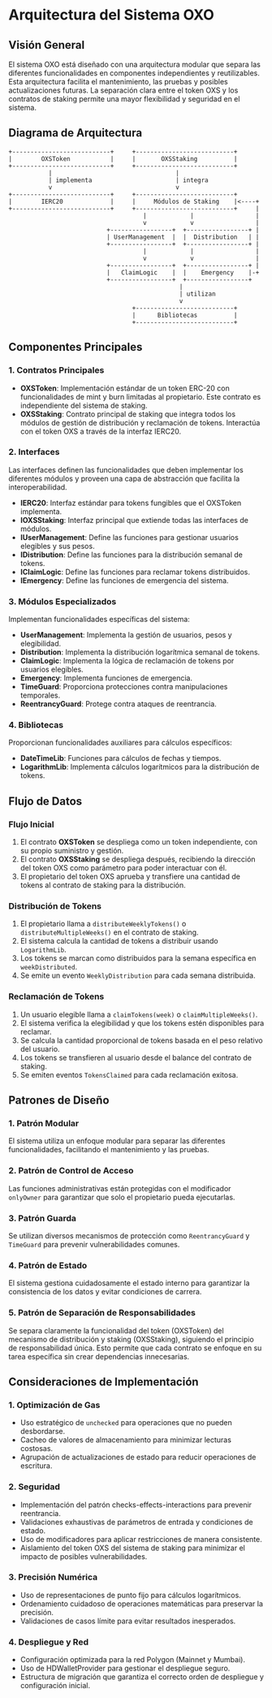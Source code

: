 # Arquitectura del Sistema OXO

## Visión General

El sistema OXO está diseñado con una arquitectura modular que separa las diferentes funcionalidades en componentes independientes y reutilizables. Esta arquitectura facilita el mantenimiento, las pruebas y posibles actualizaciones futuras. La separación clara entre el token OXS y los contratos de staking permite una mayor flexibilidad y seguridad en el sistema.

## Diagrama de Arquitectura

```
+---------------------------+     +---------------------------+
|        OXSToken           |     |       OXSStaking          |
+---------------------------+     +---------------------------+
           |                                  |
           | implementa                       | integra
           v                                  v
+---------------------------+     +---------------------------+
|        IERC20             |     |     Módulos de Staking    |<----+
+---------------------------+     +---------------------------+     |
                                     |            |                 |
                                     v            v                 |
                           +-----------------+  +-----------------+ |
                           | UserManagement  |  |  Distribution   | |
                           +-----------------+  +-----------------+ |
                                     |            |                 |
                                     v            v                 |
                           +-----------------+  +-----------------+ |
                           |   ClaimLogic    |  |    Emergency    |-+
                           +-----------------+  +-----------------+
                                               |
                                               | utilizan
                                               v
                                  +---------------------------+
                                  |      Bibliotecas          |
                                  +---------------------------+
```

## Componentes Principales

### 1. Contratos Principales

- **OXSToken**: Implementación estándar de un token ERC-20 con funcionalidades de mint y burn limitadas al propietario. Este contrato es independiente del sistema de staking.
- **OXSStaking**: Contrato principal de staking que integra todos los módulos de gestión de distribución y reclamación de tokens. Interactúa con el token OXS a través de la interfaz IERC20.

### 2. Interfaces

Las interfaces definen las funcionalidades que deben implementar los diferentes módulos y proveen una capa de abstracción que facilita la interoperabilidad.

- **IERC20**: Interfaz estándar para tokens fungibles que el OXSToken implementa.
- **IOXSStaking**: Interfaz principal que extiende todas las interfaces de módulos.
- **IUserManagement**: Define las funciones para gestionar usuarios elegibles y sus pesos.
- **IDistribution**: Define las funciones para la distribución semanal de tokens.
- **IClaimLogic**: Define las funciones para reclamar tokens distribuidos.
- **IEmergency**: Define las funciones de emergencia del sistema.

### 3. Módulos Especializados

Implementan funcionalidades específicas del sistema:

- **UserManagement**: Implementa la gestión de usuarios, pesos y elegibilidad.
- **Distribution**: Implementa la distribución logarítmica semanal de tokens.
- **ClaimLogic**: Implementa la lógica de reclamación de tokens por usuarios elegibles.
- **Emergency**: Implementa funciones de emergencia.
- **TimeGuard**: Proporciona protecciones contra manipulaciones temporales.
- **ReentrancyGuard**: Protege contra ataques de reentrancia.

### 4. Bibliotecas

Proporcionan funcionalidades auxiliares para cálculos específicos:

- **DateTimeLib**: Funciones para cálculos de fechas y tiempos.
- **LogarithmLib**: Implementa cálculos logarítmicos para la distribución de tokens.

## Flujo de Datos

### Flujo Inicial

1. El contrato **OXSToken** se despliega como un token independiente, con su propio suministro y gestión.
2. El contrato **OXSStaking** se despliega después, recibiendo la dirección del token OXS como parámetro para poder interactuar con él.
3. El propietario del token OXS aprueba y transfiere una cantidad de tokens al contrato de staking para la distribución.

### Distribución de Tokens

1. El propietario llama a `distributeWeeklyTokens()` o `distributeMultipleWeeks()` en el contrato de staking.
2. El sistema calcula la cantidad de tokens a distribuir usando `LogarithmLib`.
3. Los tokens se marcan como distribuidos para la semana específica en `weekDistributed`.
4. Se emite un evento `WeeklyDistribution` para cada semana distribuida.

### Reclamación de Tokens

1. Un usuario elegible llama a `claimTokens(week)` o `claimMultipleWeeks()`.
2. El sistema verifica la elegibilidad y que los tokens estén disponibles para reclamar.
3. Se calcula la cantidad proporcional de tokens basada en el peso relativo del usuario.
4. Los tokens se transfieren al usuario desde el balance del contrato de staking.
5. Se emiten eventos `TokensClaimed` para cada reclamación exitosa.

## Patrones de Diseño

### 1. Patrón Modular

El sistema utiliza un enfoque modular para separar las diferentes funcionalidades, facilitando el mantenimiento y las pruebas.

### 2. Patrón de Control de Acceso

Las funciones administrativas están protegidas con el modificador `onlyOwner` para garantizar que solo el propietario pueda ejecutarlas.

### 3. Patrón Guarda

Se utilizan diversos mecanismos de protección como `ReentrancyGuard` y `TimeGuard` para prevenir vulnerabilidades comunes.

### 4. Patrón de Estado

El sistema gestiona cuidadosamente el estado interno para garantizar la consistencia de los datos y evitar condiciones de carrera.

### 5. Patrón de Separación de Responsabilidades

Se separa claramente la funcionalidad del token (OXSToken) del mecanismo de distribución y staking (OXSStaking), siguiendo el principio de responsabilidad única. Esto permite que cada contrato se enfoque en su tarea específica sin crear dependencias innecesarias.

## Consideraciones de Implementación

### 1. Optimización de Gas

- Uso estratégico de `unchecked` para operaciones que no pueden desbordarse.
- Cacheo de valores de almacenamiento para minimizar lecturas costosas.
- Agrupación de actualizaciones de estado para reducir operaciones de escritura.

### 2. Seguridad

- Implementación del patrón checks-effects-interactions para prevenir reentrancia.
- Validaciones exhaustivas de parámetros de entrada y condiciones de estado.
- Uso de modificadores para aplicar restricciones de manera consistente.
- Aislamiento del token OXS del sistema de staking para minimizar el impacto de posibles vulnerabilidades.

### 3. Precisión Numérica

- Uso de representaciones de punto fijo para cálculos logarítmicos.
- Ordenamiento cuidadoso de operaciones matemáticas para preservar la precisión.
- Validaciones de casos límite para evitar resultados inesperados.

### 4. Despliegue y Red

- Configuración optimizada para la red Polygon (Mainnet y Mumbai).
- Uso de HDWalletProvider para gestionar el despliegue seguro.
- Estructura de migración que garantiza el correcto orden de despliegue y configuración inicial. 